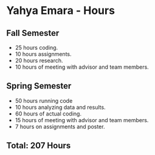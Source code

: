# Yahya Emara - Hours

## Fall Semester
-	25 hours coding.
- 10 hours assignments.
- 20 hours research.
- 10 hours of meeting with advisor and team members.

## Spring Semester
- 50 hours running code
- 10 hours analyzing data and results.
- 60 hours of actual coding.
- 15 hours of meeting with advisor and team members.
- 7 hours on assignments and poster.

## Total: 207 Hours
